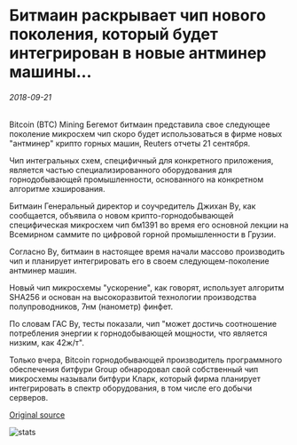 # Битмаин раскрывает чип нового поколения, который будет интегрирован в новые антминер машины...

###### 2018-09-21

Bitcoin (BTC) Mining Бегемот битмаин представила свое следующее поколение микросхем чип скоро будет использоваться в фирме новых "антминер" крипто горных машин, Reuters отчеты 21 сентября.

Чип интегральных схем, специфичный для конкретного приложения, является частью специализированного оборудования для горнодобывающей промышленности, основанного на конкретном алгоритме хэширования.

Битмаин Генеральный директор и соучредитель Джихан Ву, как сообщается, объявила о новом крипто-горнодобывающей специфическая микросхем чип бм1391 во время его основной лекции на Всемирном саммите по цифровой горной промышленности в Грузии.

Согласно Ву, битмаин в настоящее время начали массово производить чип и планирует интегрировать его в своем следующем-поколение антминер машин.

Новый чип микросхемы "ускорение", как говорят, использует алгоритм SHA256 и основан на высокоразвитой технологии производства полупроводников, 7нм (нанометр) финфет.

По словам ГАС Ву, тесты показали, чип "может достичь соотношение потребления энергии к горнодобывающей мощности, что является низким, как 42ж/т".

Только вчера, Bitcoin горнодобывающей производитель программного обеспечения битфури Group обнародовал свой собственный чип микросхемы называли битфури Кларк, который фирма планирует интегрировать в спектр оборудования, в том числе его добычи серверов.

[Original source](https://cointelegraph.com/news/bitmain-unveils-next-generation-asic-chip-to-be-integrated-into-new-antminer-machines)

![stats](https://c.statcounter.com/11760860/0/a89fa40b/1/ "stats")